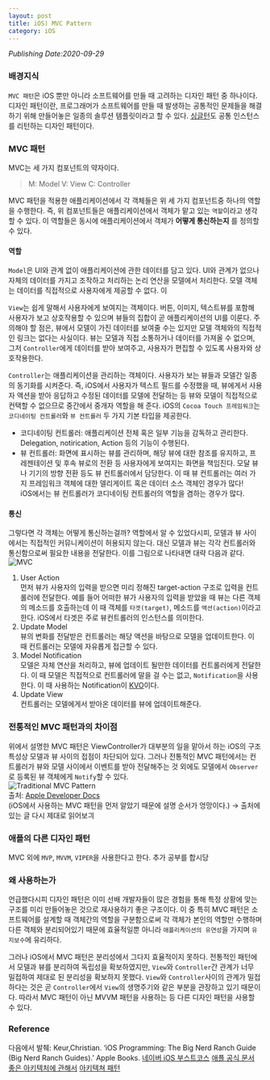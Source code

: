 ```yaml
---
layout: post
title: iOS) MVC Pattern
category: iOS
---
```

*Publishing Date:2020-09-29*

### 배경지식
`MVC 패턴`은 iOS 뿐만 아니라 소프트웨어를 만들 때 고려하는 디자인 패턴 중 하나이다. 디자인 패턴이란, 프로그래머가 소프트웨어를 만들 때 발생하는 공통적인 문제들을 해결하기 위해 만들어놓은 일종의 솔루션 템플릿이라고 할 수 있다. [싱글턴](https://devejs.github.io/ios/2020/09/17/singleton.html)도 공통 인스턴스를 리턴하는 디자인 패턴이다.

### MVC 패턴
MVC는 세 가지 컴포넌트의 약자이다.  
> M: Model
> V: View
> C: Controller

MVC 패턴을 적용한 애플리케이션에서 각 객체들은 위 세 가지 컴포넌트중 하나의 역할을 수행한다. 즉, 위 컴포넌트들은 애플리케이션에서 객체가 맡고 있는 `역할`이라고 생각할 수 있다. 이 역할들은 동시에 애플리케이션에서 객체가 **어떻게 통신하는지** 를 정의할 수 있다.  

#### 역할

`Model`은 UI와 관계 없이 애플리케이션에 관한 데이터를 담고 있다. UI와 관계가 없으나 자체의 데이터를 가지고 조작하고 처리하는 논리 연산을 모델에서 처리한다. 모델 객체는 데이터를 직접적으로 사용자에게 제공할 수 없다. 이

`View`는 쉽게 말해서 사용자에게 보여지는 객체이다. 버튼, 이미지, 텍스트뷰를 포함해 사용자가 보고 상호작용할 수 있으며 뷰들의 집합이 곧 애플리케이션의 UI를 이룬다. 주의해야 할 점은, 뷰에서 모델이 가진 데이터를 보여줄 수는 있지만 모델 객체와의 직접적인 링크는 없다는 사실이다. 뷰는 모델과 직접 소통하거나 데이터를 가져올 수 없으며, 그저 `Controller`에게 데이터를 받아 보여주고, 사용자가 편집할 수 있도록 사용자와 상호작용한다.

`Controller`는 애플리케이션을 관리하는 객체이다. 사용자가 보는 뷰들과 모델간 일종의 동기화를 시켜준다. 즉, iOS에서 사용자가 텍스트 필드를 수정했을 때, 뷰에게서 사용자 액션을 받아 응답하고 수정된 데이터를 모델에 전달하는 등 뷰와 모델이 직접적으로 컨택할 수 없으므로 중간에서 중개자 역할을 해 준다.
iOS의 `Cocoa Touch 프레임워크`는 `코디네이팅 컨트롤러`와 `뷰 컨트롤러` 두 가지 기본 타입을 제공한다.
- 코디네이팅 컨트롤러: 애플리케이션 전체 혹은 일부 기능을 감독하고 관리한다. Delegation, notirication, Action 등의 기능이 수행된다.
- 뷰 컨트롤러: 화면에 표시하는 뷰를 관리하며, 해당 뷰에 대한 참조를 유지하고, 프레젠테이션 및 후속 뷰로의 전환 등 사용자에게 보여지는 화면을 책임진다. 모달 뷰나 기기의 방향 전환 등도 뷰 컨트롤러에서 담당한다. 이 때 뷰 컨트롤러는 여러 가지 프레임워크 객체에 대한 델리게이트 혹은 데이터 소스 객체인 경우가 많다!    
iOS에서는 뷰 컨트롤러가 코디네이팅 컨트롤러의 역할을 겸하는 경우가 많다.

#### 통신
그렇다면 각 객체는 어떻게 통신하는걸까? 역할에서 알 수 있었다시피, 모델과 뷰 사이에서는 직접적인 커뮤니케이션이 허용되지 않는다. 대신 모델과 뷰는 각각 컨트롤러와 통신함으로써 필요한 내용을 전달한다. 이를 그림으로 나타내면 대략 다음과 같다.  
![MVC](https://i.imgur.com/ORRapPm.png)  
1. User Action  
먼저 뷰가 사용자의 입력을 받으면 미리 정해진 target-action 구조로 입력을 컨트롤러에 전달한다. 예를 들어 어떠한 뷰가 사용자의 입력을 받았을 때 뷰는 다른 객체의 메소드를 호출하는데 이 때 객체를 `타겟(target)`, 메소드를 `액션(action)`이라고 한다. iOS에서 타겟은 주로 뷰컨트롤러의 인스턴스를 의미한다.
2. Update Model  
뷰의 변화를 전달받은 컨트롤러는 해당 액션을 바탕으로 모델을 업데이트한다. 이 때 컨트롤러는 모델에 자유롭게 접근할 수 있다.
3. Model Notification  
모델은 자체 연산을 처리하고, 뷰에 업데이트 될만한 데이터를 컨트롤러에게 전달한다. 이 때 모델은 직접적으로 컨트롤러에 말을 걸 수는 없고, `Notification`을 사용한다. 이 때 사용하는 Notification이 [KVO](https://devejs.github.io/ios/2020/09/21/swift-kvo.html)이다.
4. Update View  
컨트롤러는 모델에게서 받아온 데이터를 뷰에 업데이트해준다.

### 전통적인 MVC 패턴과의 차이점
위에서 설명한 MVC 패턴은 ViewController가 대부분의 일을 맡아서 하는 iOS의 구조 특성상 모델과 뷰 사이의 접점이 차단되어 있다. 그러나 전통적인 MVC 패턴에서는 컨트롤러가 뷰와 모델 사이에서 이벤트를 받아 전달해주는 것 외에도 모델에서 `Observer`로 등록된 뷰 객체에게 `Notify`할 수 있다.  
![Traditional MVC Pattern](https://i.imgur.com/G3q87Oc.png)  
출처: [Apple Developer Docs](https://developer.apple.com/library/archive/documentation/General/Conceptual/CocoaEncyclopedia/Model-View-Controller/Model-View-Controller.html)  
(iOS에서 사용하는 MVC 패턴을 먼저 알았기 때문에 설명 순서가 엉망이다.)
-> 출처에 있는 글 다시 제대로 읽어보긔


### 애플의 다른 디자인 패턴
MVC 외에 `MVP`, `MVVM`, `VIPER`을 사용한다고 한다.
추가 공부를 합시당


### 왜 사용하는가
언급했다시피 디자인 패턴은 이미 선배 개발자들이 많은 경험을 통해 특정 상황에 맞는 구조를 미리 만들어놓은 것으로 재사용하기 좋은 구조이다. 이 중 특히 MVC 패턴은 소프트웨어를 설계할 때 객체간의 역할을 구분함으로써 각 객체가 본인의 역할만 수행하며 다른 객체와 분리되어있기 때문에 효율적일뿐 아니라 `애플리케이션의 유연성`을 가지며 `유지보수`에 유리하다.

그러나 iOS에서 MVC 패턴은 분리성에서 그다지 효율적이지 못하다. 전통적인 패턴에서 모델과 뷰를 분리하여 독립성을 확보하였지만, `View`와 `Controller`간 관계가 너무 밀접하여 제대로 된 분리성을 확보하지 못했다. `View`와 `Controller`사이의 관계가 밀접하다는 것은 곧 `Controller`에서 `View`의 생명주기와 같은 부분을 관장하고 있기 때문이다. 따라서 MVC 패턴이 아닌 MVVM 패턴을 사용하는 등 다른 디자인 패턴을 사용할 수 있다.



### Reference
다음에서 발췌: Keur,Christian. ‘iOS Programming: The Big Nerd Ranch Guide (Big Nerd Ranch Guides).’ Apple Books.
[네이버 iOS 부스트코스](https://www.edwith.org/boostcourse-ios)
[애플 공식 문서](https://developer.apple.com/library/archive/documentation/General/Conceptual/DevPedia-CocoaCore/MVC.html)
[좋은 아키텍처에 관해서](https://jiyeonlab.tistory.com/38)
[아키텍쳐 패턴](http://labs.brandi.co.kr/2018/02/21/kimjh.html)
